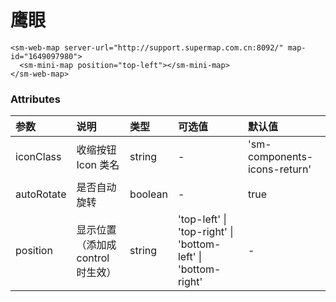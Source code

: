 # 鹰眼

<sm-iframe src="http://iclient.supermap.io/examples/mapboxgl/components_minimap_vue.html"></sm-iframe>

```vue
<sm-web-map server-url="http://support.supermap.com.cn:8092/" map-id="1649097980">
  <sm-mini-map position="top-left"></sm-mini-map>
</sm-web-map>
```

### Attributes

| 参数       | 说明                              | 类型    | 可选值                                                       | 默认值                       |
| :--------- | :-------------------------------- | :------ | :----------------------------------------------------------- | :--------------------------- |
| iconClass  | 收缩按钮 Icon 类名                | string  | -                                                            | 'sm-components-icons-return' |
| autoRotate | 是否自动旋转                      | boolean | -                                                            | true                         |
| position   | 显示位置（添加成 control 时生效） | string  | 'top-left' \| 'top-right' \| 'bottom-left' \| 'bottom-right' | -                            |
